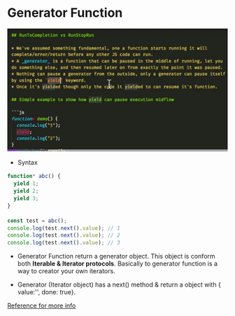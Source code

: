 # Generator Function

![Generator Function Explanation](image.png)

- Syntax

```js
function* abc() {
  yield 1;
  yield 2;
  yield 3;
}

const test = abc();
console.log(test.next().value); // 1
console.log(test.next().value); // 2
console.log(test.next().value); // 3
```

- Generator Function return a generator object. This object is conform both **Iterable & Iterator protocols**. Basically to generator function is a way to creator your own iterators.

- Generator (Iterator object) has a next() method & return a object with { value:'', done: true}.

[Reference for more info](https://developer.mozilla.org/en-US/docs/Web/JavaScript/Reference/Global_Objects/Generator)
